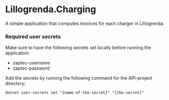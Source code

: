 # Lillogrenda.Charging
A simple application that computes invoices for each charger in Lillogrenda.

### Required user secrets
Make sure to have the following secrets set locally before running the application:
- zaptec-username
- zaptec-password

Add the secrets by running the following command for the API-project directory:
```shell
dotnet user-secrets set "{name-of-the-secret}" "{the-secret}"
```
